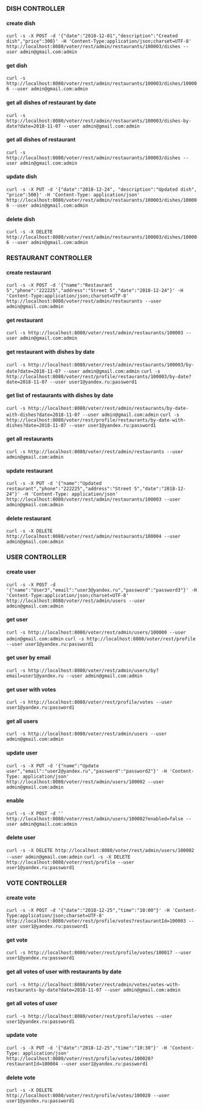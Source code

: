 ### DISH CONTROLLER
#### create dish
`curl -s -X POST -d '{"date":"2018-12-01","description":"Created dish","price":300}' -H 'Content-Type:application/json;charset=UTF-8' http://localhost:8080/voter/rest/admin/restaurants/100003/dishes --user admin@gmail.com:admin`
#### get dish
`curl -s http://localhost:8080/voter/rest/admin/restaurants/100003/dishes/100006 --user admin@gmail.com:admin`
#### get all dishes of restaurant by date
`curl -s http://localhost:8080/voter/rest/admin/restaurants/100003/dishes-by-date?date=2018-11-07 --user admin@gmail.com:admin`
#### get all dishes of restaurant
`curl -s http://localhost:8080/voter/rest/admin/restaurants/100003/dishes --user admin@gmail.com:admin`
#### update dish
`curl -s -X PUT -d '{"date":"2018-12-24", "description":"Updated dish", "price":500}' -H 'Content-Type: application/json' http://localhost:8080/voter/rest/admin/restaurants/100003/dishes/100006 --user admin@gmail.com:admin`
#### delete dish
`curl -s -X DELETE http://localhost:8080/voter/rest/admin/restaurants/100003/dishes/100006 --user admin@gmail.com:admin`

### RESTAURANT CONTROLLER
#### create restaurant
`curl -s -X POST -d '{"name":"Restaurant 5","phone":"222225","address":"Street 5","date":"2018-12-24"}' -H 'Content-Type:application/json;charset=UTF-8' http://localhost:8080/voter/rest/admin/restaurants --user admin@gmail.com:admin`
#### get restaurant
`curl -s http://localhost:8080/voter/rest/admin/restaurants/100003 --user admin@gmail.com:admin`
#### get restaurant with dishes by date
`curl -s http://localhost:8080/voter/rest/admin/restaurants/100003/by-date?date=2018-11-07 --user admin@gmail.com:admin`
`curl -s http://localhost:8080/voter/rest/profile/restaurants/100003/by-date?date=2018-11-07 --user user1@yandex.ru:password1`
#### get list of restaurants with dishes by date
`curl -s http://localhost:8080/voter/rest/admin/restaurants/by-date-with-dishes?date=2018-11-07 --user admin@gmail.com:admin`
`curl -s http://localhost:8080/voter/rest/profile/restaurants/by-date-with-dishes?date=2018-11-07 --user user1@yandex.ru:password1`
#### get all restaurants
`curl -s http://localhost:8080/voter/rest/admin/restaurants --user admin@gmail.com:admin`
#### update restaurant
`curl -s -X PUT -d '{"name":"Updated restaurant","phone":"222225","address":"Street 5","date":"2018-12-24"}' -H 'Content-Type: application/json' http://localhost:8080/voter/rest/admin/restaurants/100003 --user admin@gmail.com:admin`
#### delete restaurant
`curl -s -X DELETE http://localhost:8080/voter/rest/admin/restaurants/100004 --user admin@gmail.com:admin`

### USER CONTROLLER
#### create user
`curl -s -X POST -d '{"name":"User3","email":"user3@yandex.ru","password":"password3"}' -H 'Content-Type:application/json;charset=UTF-8' http://localhost:8080/voter/rest/admin/users --user admin@gmail.com:admin`
#### get user
`curl -s http://localhost:8080/voter/rest/admin/users/100000 --user admin@gmail.com:admin`
`curl -s http://localhost:8080/voter/rest/profile --user user1@yandex.ru:password1`
#### get user by email
`curl -s http://localhost:8080/voter/rest/admin/users/by?email=user1@yandex.ru --user admin@gmail.com:admin`
#### get user with votes
`curl -s http://localhost:8080/voter/rest/profile/votes --user user1@yandex.ru:password1`
#### get all users
`curl -s http://localhost:8080/voter/rest/admin/users --user admin@gmail.com:admin`
#### update user
`curl -s -X PUT -d '{"name":"Update user","email":"user2@yandex.ru","password":"password2"}' -H 'Content-Type: application/json' http://localhost:8080/voter/rest/admin/users/100002 --user admin@gmail.com:admin`
#### enable
`curl -s -X POST -d '' http://localhost:8080/voter/rest/admin/users/100002?enabled=false --user admin@gmail.com:admin`
#### delete user
`curl -s -X DELETE http://localhost:8080/voter/rest/admin/users/100002 --user admin@gmail.com:admin`
`curl -s -X DELETE http://localhost:8080/voter/rest/profile --user user1@yandex.ru:password1`

### VOTE CONTROLLER
#### create vote
`curl -s -X POST -d '{"date":"2018-12-25","time":"10:00"}' -H 'Content-Type:application/json;charset=UTF-8' http://localhost:8080/voter/rest/profile/votes?restaurantId=100003 --user user1@yandex.ru:password1`
#### get vote
`curl -s http://localhost:8080/voter/rest/profile/votes/100017 --user user1@yandex.ru:password1`
#### get all votes of user with restaurants by date
`curl -s http://localhost:8080/voter/rest/admin/votes/votes-with-restaurants-by-date?date=2018-11-07 --user admin@gmail.com:admin`
#### get all votes of user
`curl -s http://localhost:8080/voter/rest/profile/votes --user user1@yandex.ru:password1`
#### update vote
`curl -s -X PUT -d '{"date":"2018-12-25","time":"10:30"}' -H 'Content-Type: application/json' http://localhost:8080/voter/rest/profile/votes/100020?restaurantId=100004 --user user1@yandex.ru:password1`
#### delete vote
`curl -s -X DELETE http://localhost:8080/voter/rest/profile/votes/100020 --user user1@yandex.ru:password1`